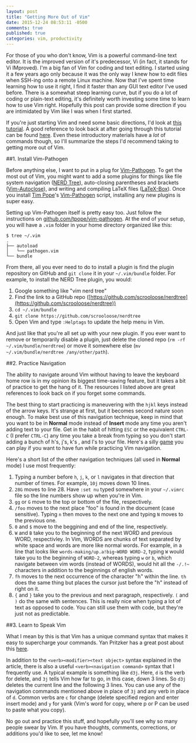 ```yaml
---
layout: post
title: "Getting More Out of Vim"
date: 2015-12-24 08:53:11 -0500
comments: true
published: true
categories: vim, productivity
---
```

For those of you who don't know, Vim is a powerful command-line text editor. It is the improved version of it's predecessor, Vi (in fact, it stands for Vi IMproved). I'm a big fan of Vim for coding and text editing. I started using it a few years ago only because it was the only way I knew how to edit files when SSH-ing onto a remote Linux machine. Now that I've spent time learning how to use it right, I find it faster than any GUI text editor I've used before. There is a somewhat steep learning curve, but if you do a lot of coding or plain-text editing, it's definitely worth investing some time to learn how to use Vim right. Hopefully this post can provide some direction if you are intimidated by Vim like I was when I first started.

<!--more-->

If you're just starting Vim and need some basic directions, I'd look at [this tutorial](http://computers.tutsplus.com/tutorials/vim-for-beginners--cms-21118). A good reference to look back at after going through this tutorial can be found [here](https://simpletutorials.com/c/1238/Simple+Vim+Reference). Even these introductory materials have a *lot* of commands though, so I'll summarize the steps I'd recommend taking to getting more out of Vim.

##1. Install Vim-Pathogen

Before anything else, I want to put in a plug for [Vim-Pathogen](https://github.com/tpope/vim-pathogen). To get the most out of Vim, you might want to add a some plugins for things like file system navigation ([NERD Tree](https://github.com/scrooloose/nerdtree)), auto-closing parentheses and brackets ([Vim-Autoclose](https://github.com/Townk/vim-autoclose)), and writing and compiling LaTeX files ([LaTeX-Box](https://github.com/LaTeX-Box-Team/LaTeX-Box)). Once you install [Tim Pope](https://github.com/tpope)'s [Vim-Pathogen](https://github.com/tpope/vim-pathogen) script, installing any new plugins is super easy.

Setting up Vim-Pathogen itself is pretty easy too. Just follow the instructions on [github.com/tpope/vim-pathogen](https://github.com/tpope/vim-pathogen). At the end of your setup, you will have a `.vim` folder in your home directory organized like this:

```
$ tree ~/.vim
.
├── autoload
│   └── pathogen.vim
└── bundle
```

From there, all you ever need to do to install a plugin is find the plugin repository on GitHub and `git clone` it in your `~/.vim/bundle` folder. For example, to install the NERD Tree plugin, you would:

1. Google something like "vim nerd tree" 
2. Find the link to a GitHub repo ([https://github.com/scrooloose/nerdtree](https://github.com/scrooloose/nerdtree)) 
3. `cd ~/.vim/bundle`
4. `git clone https://github.com/scrooloose/nerdtree`
5. Open Vim and type `:Helptags` to update the help menu in Vim.

And just like that you're all set up with your new plugin. If you ever want to remove or temporarily disable a plugin, just delete the cloned repo (`rm -rf ~/.vim/bundle/nerdtree`) or move it somewhere else (`mv ~/.vim/bundle/nerdtree /any/other/path`).

##2. Practice Navigation

The ability to navigate around Vim without having to leave the keyboard home row is in my opinion its biggest time-saving feature, but it takes a bit of practice to get the hang of it. The resources I listed above are great references to look back on if you forget some commands.

The best thing to start practicing is maneuvering with the `hjkl` keys instead of the arrow keys. It's strange at first, but it becomes second nature soon enough. To make best use of this navigation technique, keep in mind that you want to be in __Normal__ mode instead of __Insert__ mode any time you aren't adding text to your file. Get in the habit of hitting `ESC` or the equivalent `CTRL-C` (I prefer `CTRL-C`) any time you take a break from typing so you don't start adding a bunch of h's, j's, k's , and l's to your file. Here's a silly [game](http://vim-adventures.com) you can play if you want to have fun while practicing Vim navigation.

Here's a short list of the other navigation techniques (all used in __Normal__ mode) I use most frequently:

1. Typing a number before `h`, `j`, `k`, or `l` navigates in that direction that number of times. For example, `10j` moves down 10 lines.
2. `28G` moves to line 28. Have `:set nu` typed somewhere in your `~/.vimrc` file so the line numbers show up when you're in Vim.
3. `gg` or `G` move to the top or bottom of the file, respectively.
4. `/foo` moves to the next place "foo" is found in the document (case sensitive). Typing `n` then moves to the next one and typing `N` moves to the previous one.
5. `0` and `$` move to the beggining and end of the line, respectively.
6. `W` and `B` take you to the beginning of the next WORD and previous WORD, respectivley. In Vim, WORDS are chunks of text separated by white space and words are more like normal words. For example, in a line that looks like `words-making/up.a!big~WORD WORD-2`, typing `W` would take you to the beginning of `WORD-2`, whereas typing `w` or `b`, which navigate between vim words (instead of WORDS), would hit all the `-/.!~` characters in addition to the beginnings of english words.
7. `fh` moves to the next occurrence of the character "h" within the line. `th` does the same thing but places the cursor just before the "h" instead of right on it.
8. `{` and `}` take you to the previous and next paragraph, respectively. `(` and `)` do the same with sentences. This is really nice when typing a lot of text as opposed to code. You can still use them with code, but they're just not as predictable. 

##3. Learn to Speak Vim

What I mean by this is that Vim has a unique command syntax that makes it easy to supercharge your commands. Yan Pritzker has a great post about this [here](http://yanpritzker.com/2011/12/16/learn-to-speak-vim-verbs-nouns-and-modifiers/).

In addition to the `<verb><modifier><text object>` syntax explained in the article, there is also a useful `<verb><navigation command>` syntax that I frequently use. A typical example is something like `d3j`. Here, `d` is the verb for delete, and `3j` tells Vim how far to go, in this case, down 3 lines. So `d3j` deletes the current line and the following 3 lines. You can use any of the navigation commands mentioned above in place of `3j` and any verb in place of `d`. Common verbs are `c` for change (delete specified region and enter insert mode) and `y` for yank (Vim's word for copy, where p or P can be used to paste what you copy).

No go out and practice this stuff, and hopefully you'll see why so many people swear by Vim. If you have thoughts, comments, corrections, or additions you'd like to see, let me know!
